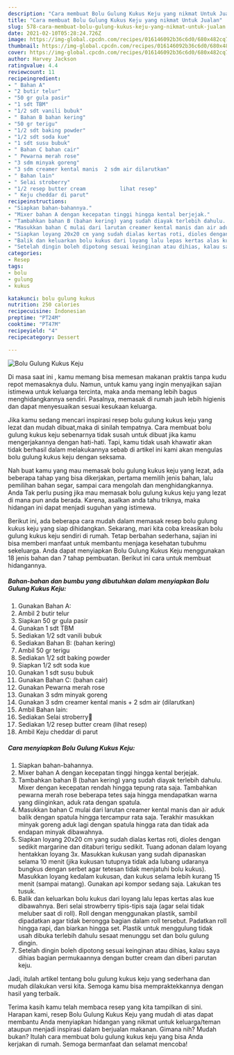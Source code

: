 ```yaml
---
description: "Cara membuat Bolu Gulung Kukus Keju yang nikmat Untuk Jualan"
title: "Cara membuat Bolu Gulung Kukus Keju yang nikmat Untuk Jualan"
slug: 578-cara-membuat-bolu-gulung-kukus-keju-yang-nikmat-untuk-jualan
date: 2021-02-10T05:28:24.726Z
image: https://img-global.cpcdn.com/recipes/016146092b36c6d0/680x482cq70/bolu-gulung-kukus-keju-foto-resep-utama.jpg
thumbnail: https://img-global.cpcdn.com/recipes/016146092b36c6d0/680x482cq70/bolu-gulung-kukus-keju-foto-resep-utama.jpg
cover: https://img-global.cpcdn.com/recipes/016146092b36c6d0/680x482cq70/bolu-gulung-kukus-keju-foto-resep-utama.jpg
author: Harvey Jackson
ratingvalue: 4.4
reviewcount: 11
recipeingredient:
- " Bahan A"
- "2 butir telur"
- "50 gr gula pasir"
- "1 sdt TBM"
- "1/2 sdt vanili bubuk"
- " Bahan B bahan kering"
- "50 gr terigu"
- "1/2 sdt baking powder"
- "1/2 sdt soda kue"
- "1 sdt susu bubuk"
- " Bahan C bahan cair"
- " Pewarna merah rose"
- "3 sdm minyak goreng"
- "3 sdm creamer kental manis  2 sdm air dilarutkan"
- " Bahan lain"
- " Selai stroberry"
- "1/2 resep butter cream           lihat resep"
- " Keju cheddar di parut"
recipeinstructions:
- "Siapkan bahan-bahannya."
- "Mixer bahan A dengan kecepatan tinggi hingga kental berjejak."
- "Tambahkan bahan B (bahan kering) yang sudah diayak terlebih dahulu. Mixer dengan kecepatan rendah hingga tepung rata saja. Tambahkan pewarna merah rose beberapa tetes saja hingga mendapatkan warna yang diinginkan, aduk rata dengan spatula."
- "Masukkan bahan C mulai dari larutan creamer kental manis dan air aduk balik dengan spatula hingga tercampur rata saja. Terakhir masukkan minyak goreng aduk lagi dengan spatula hingga rata dan tidak ada endapan minyak dibawahnya."
- "Siapkan loyang 20x20 cm yang sudah dialas kertas roti, dioles dengan sedikit margarine dan ditaburi terigu sedikit. Tuang adonan dalam loyang hentakkan loyang 3x. Masukkan kukusan yang sudah dipanaskan selama 10 menit (jika kukusan tutupnya tidak ada lubang udaranya bungkus dengan serbet agar tetesan tidak menjatuhi bolu kukus). Masukkan loyang kedalam kukusan, dan kukus selama lebih kurang 15 menit (sampai matang). Gunakan api kompor sedang saja. Lakukan tes tusuk."
- "Balik dan keluarkan bolu kukus dari loyang lalu lepas kertas alas kue dibawahnya. Beri selai strowberry tipis-tipis saja (agar selai tidak meluber saat di roll). Roll dengan menggunakan plastik, sambil dipadatkan agar tidak berongga bagian dalam roll tersebut. Padatkan roll hingga rapi, dan biarkan hingga set. Plastik untuk menggulung tidak usah dibuka terlebih dahulu sesaat menunggu set dan bolu gulung dingin."
- "Setelah dingin boleh dipotong sesuai keinginan atau dihias, kalau saya dihias bagian permukaannya dengan butter cream dan diberi parutan keju."
categories:
- Resep
tags:
- bolu
- gulung
- kukus

katakunci: bolu gulung kukus 
nutrition: 250 calories
recipecuisine: Indonesian
preptime: "PT24M"
cooktime: "PT47M"
recipeyield: "4"
recipecategory: Dessert

---
```



![Bolu Gulung Kukus Keju](https://img-global.cpcdn.com/recipes/016146092b36c6d0/680x482cq70/bolu-gulung-kukus-keju-foto-resep-utama.jpg)

Di masa  saat ini , kamu memang bisa memesan makanan praktis tanpa kudu repot memasaknya dulu. Namun, untuk kamu yang ingin menyajikan sajian istimewa untuk keluarga tercinta, maka anda memang lebih bagus menghidangkannya sendiri. Pasalnya, memasak di rumah jauh lebih higienis dan dapat menyesuaikan sesuai kesukaan keluarga.

Jika kamu sedang mencari inspirasi resep bolu gulung kukus keju yang lezat dan mudah dibuat,maka di sinilah tempatnya. Cara membuat bolu gulung kukus keju  sebenarnya tidak susah untuk dibuat jika kamu mengerjakannya dengan hati-hati. Tapi, kamu tidak usah khawatir akan tidak berhasil dalam melakukannya 
sebab di artikel ini kami akan mengulas bolu gulung kukus keju dengan seksama.  



Nah buat kamu yang mau memasak bolu gulung kukus keju yang lezat, ada beberapa tahap yang bisa dikerjakan, pertama memilih jenis bahan, lalu pemilihan bahan segar, sampai cara mengolah dan menghidangkannya. Anda Tak perlu pusing jika mau memasak bolu gulung kukus keju yang lezat di mana pun anda berada. Karena, asalkan anda  tahu triknya, maka hidangan ini dapat menjadi suguhan yang istimewa.

Berikut ini, ada beberapa cara mudah dalam memasak resep bolu gulung kukus keju yang siap dihidangkan. Sekarang, mari kita coba kreasikan bolu gulung kukus keju sendiri di rumah. Tetap berbahan sederhana, sajian ini bisa memberi manfaat untuk membantu menjaga kesehatan tubuhmu sekeluarga. Anda dapat menyiapkan Bolu Gulung Kukus Keju menggunakan 18 jenis bahan dan 7 tahap pembuatan. Berikut ini cara untuk membuat hidangannya.

<!--inarticleads1-->

##### Bahan-bahan dan bumbu yang dibutuhkan dalam menyiapkan Bolu Gulung Kukus Keju:

1. Gunakan  Bahan A:
1. Ambil 2 butir telur
1. Siapkan 50 gr gula pasir
1. Gunakan 1 sdt TBM
1. Sediakan 1/2 sdt vanili bubuk
1. Sediakan  Bahan B: (bahan kering)
1. Ambil 50 gr terigu
1. Sediakan 1/2 sdt baking powder
1. Siapkan 1/2 sdt soda kue
1. Gunakan 1 sdt susu bubuk
1. Gunakan  Bahan C: (bahan cair)
1. Gunakan  Pewarna merah rose
1. Gunakan 3 sdm minyak goreng
1. Gunakan 3 sdm creamer kental manis + 2 sdm air (dilarutkan)
1. Ambil  Bahan lain:
1. Sediakan  Selai stroberry🍓
1. Sediakan 1/2 resep butter cream           (lihat resep)
1. Ambil  Keju cheddar di parut




<!--inarticleads2-->

##### Cara menyiapkan Bolu Gulung Kukus Keju:

1. Siapkan bahan-bahannya.
1. Mixer bahan A dengan kecepatan tinggi hingga kental berjejak.
1. Tambahkan bahan B (bahan kering) yang sudah diayak terlebih dahulu. Mixer dengan kecepatan rendah hingga tepung rata saja. Tambahkan pewarna merah rose beberapa tetes saja hingga mendapatkan warna yang diinginkan, aduk rata dengan spatula.
1. Masukkan bahan C mulai dari larutan creamer kental manis dan air aduk balik dengan spatula hingga tercampur rata saja. Terakhir masukkan minyak goreng aduk lagi dengan spatula hingga rata dan tidak ada endapan minyak dibawahnya.
1. Siapkan loyang 20x20 cm yang sudah dialas kertas roti, dioles dengan sedikit margarine dan ditaburi terigu sedikit. Tuang adonan dalam loyang hentakkan loyang 3x. Masukkan kukusan yang sudah dipanaskan selama 10 menit (jika kukusan tutupnya tidak ada lubang udaranya bungkus dengan serbet agar tetesan tidak menjatuhi bolu kukus). Masukkan loyang kedalam kukusan, dan kukus selama lebih kurang 15 menit (sampai matang). Gunakan api kompor sedang saja. Lakukan tes tusuk.
1. Balik dan keluarkan bolu kukus dari loyang lalu lepas kertas alas kue dibawahnya. Beri selai strowberry tipis-tipis saja (agar selai tidak meluber saat di roll). Roll dengan menggunakan plastik, sambil dipadatkan agar tidak berongga bagian dalam roll tersebut. Padatkan roll hingga rapi, dan biarkan hingga set. Plastik untuk menggulung tidak usah dibuka terlebih dahulu sesaat menunggu set dan bolu gulung dingin.
1. Setelah dingin boleh dipotong sesuai keinginan atau dihias, kalau saya dihias bagian permukaannya dengan butter cream dan diberi parutan keju.




Jadi, itulah artikel tentang  bolu gulung kukus keju  yang sederhana dan mudah dilakukan versi kita. Semoga kamu bisa mempraktekkannya dengan hasil yang terbaik. 

Terima kasih kamu telah membaca resep yang kita tampilkan di sini. Harapan kami, resep  Bolu Gulung Kukus Keju yang mudah di atas dapat membantu Anda menyiapkan hidangan yang nikmat untuk keluarga/teman ataupun menjadi inspirasi dalam berjualan makanan. Gimana nih? Mudah bukan? Itulah cara membuat bolu gulung kukus keju yang bisa Anda kerjakan di rumah. Semoga bermanfaat dan selamat mencoba!

